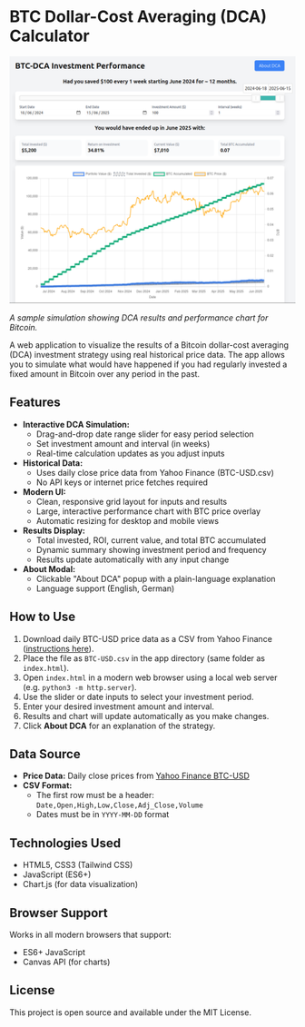 # BTC Dollar-Cost Averaging (DCA) Calculator

![Screenshot of BTC-DCA Calculator](screenshot.png)

*A sample simulation showing DCA results and performance chart for Bitcoin.*

A web application to visualize the results of a Bitcoin dollar-cost averaging (DCA) investment strategy using real historical price data. The app allows you to simulate what would have happened if you had regularly invested a fixed amount in Bitcoin over any period in the past.

## Features

- **Interactive DCA Simulation:**
  - Drag-and-drop date range slider for easy period selection
  - Set investment amount and interval (in weeks)
  - Real-time calculation updates as you adjust inputs
- **Historical Data:**
  - Uses daily close price data from Yahoo Finance (BTC-USD.csv)
  - No API keys or internet price fetches required
- **Modern UI:**
  - Clean, responsive grid layout for inputs and results
  - Large, interactive performance chart with BTC price overlay
  - Automatic resizing for desktop and mobile views
- **Results Display:**
  - Total invested, ROI, current value, and total BTC accumulated
  - Dynamic summary showing investment period and frequency
  - Results update automatically with any input change
- **About Modal:**
  - Clickable "About DCA" popup with a plain-language explanation
  - Language support (English, German)

## How to Use

1. Download daily BTC-USD price data as a CSV from Yahoo Finance ([instructions here](https://finance.yahoo.com/quote/BTC-USD/history/?period1=1410912000&period2=1749952879)).
2. Place the file as `BTC-USD.csv` in the app directory (same folder as `index.html`).
3. Open `index.html` in a modern web browser using a local web server (e.g. `python3 -m http.server`).
4. Use the slider or date inputs to select your investment period.
5. Enter your desired investment amount and interval.
6. Results and chart will update automatically as you make changes.
7. Click **About DCA** for an explanation of the strategy.

## Data Source

- **Price Data:** Daily close prices from [Yahoo Finance BTC-USD](https://finance.yahoo.com/quote/BTC-USD/history/?period1=1410912000&period2=1749952879)
- **CSV Format:**
  - The first row must be a header: `Date,Open,High,Low,Close,Adj_Close,Volume`
  - Dates must be in `YYYY-MM-DD` format

## Technologies Used

- HTML5, CSS3 (Tailwind CSS)
- JavaScript (ES6+)
- Chart.js (for data visualization)

## Browser Support

Works in all modern browsers that support:
- ES6+ JavaScript
- Canvas API (for charts)

## License

This project is open source and available under the MIT License. 